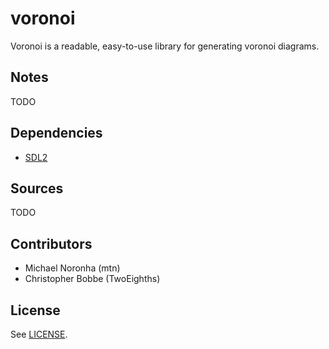 # voronoi

Voronoi is a readable, easy-to-use library for generating voronoi diagrams.

## Notes

TODO

## Dependencies

* [SDL2](https://www.libsdl.org/download-2.0.php)

## Sources

TODO

## Contributors

* Michael Noronha (mtn)
* Christopher Bobbe (TwoEighths)

## License

See [LICENSE](https://github.com/mtn/voronoi/blob/master/LICENSE).
